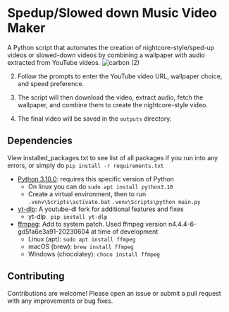 
# Spedup/Slowed down Music Video Maker

A Python script that automates the creation of nightcore-style/sped-up videos or slowed-down videos by combining a wallpaper with audio extracted from YouTube videos.
![carbon (2)](https://github.com/sankeer28/Spedup-Slowed-MV/assets/112449287/4e0fa887-4631-4fe1-8c5b-c3c6e0b60f91)


2. Follow the prompts to enter the YouTube video URL, wallpaper choice, and speed preference.

3. The script will then download the video, extract audio, fetch the wallpaper, and combine them to create the nightcore-style video.

4. The final video will be saved in the `outputs` directory.

## Dependencies
View installed_packages.txt to see list of all packages if you run into any errors, or simply do  ```pip install -r requirements.txt```
- [Python 3.10.0](https://www.python.org/downloads/release/python-3100/): requires this specific version of Python
  - On linux you can do ```sudo apt install python3.10```
  - Create a virtual environment, then to run 
    ```.venv\Scripts\activate.bat```
    ``` .venv\Scripts\python main.py ``` 
- [yt-dlp](https://pypi.org/project/yt-dlp/): A youtube-dl fork for additional features and fixes
  - yt-dlp
    ``` pip install yt-dlp```
- [ffmpeg](https://ffmpeg.org/): Add to system patch. Used ffmpeg version n4.4.4-6-gd5fa6e3a91-20230604 at time of development
  - Linux (apt): 
  ```sudo apt install ffmpeg```
  - macOS (brew): 
      ```brew install ffmpeg```
  - Windows (chocolatey): 
      ```choco install ffmpeg```

## Contributing

Contributions are welcome! Please open an issue or submit a pull request with any improvements or bug fixes.

